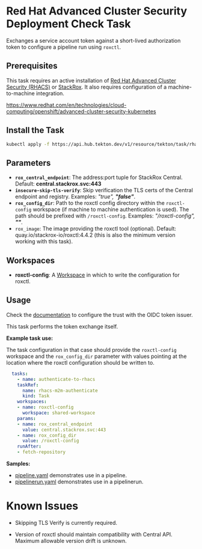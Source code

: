 # Red Hat Advanced Cluster Security Deployment Check Task

Exchanges a service account token against a short-lived authorization token to configure a pipeline run using `roxctl`.

## Prerequisites

This task requires an active installation of [Red Hat Advanced Cluster Security (RHACS)](https://www.redhat.com/en/resources/advanced-cluster-security-for-kubernetes-datasheet) or [StackRox](https://www.stackrox.io).  It also requires configuration of a machine-to-machine integration.

<https://www.redhat.com/en/technologies/cloud-computing/openshift/advanced-cluster-security-kubernetes>

## Install the Task

```bash
kubectl apply -f https://api.hub.tekton.dev/v1/resource/tekton/task/rhacs-m2m-authenticate/0.1/raw
```

## Parameters

- **`rox_central_endpoint`**: The address:port tuple for StackRox Central. Default: **central.stackrox.svc:443**
- **`insecure-skip-tls-verify`**: Skip verification the TLS certs of the Central endpoint and registry. Examples: _"true", **"false"**_.
- **`rox_config_dir`**: Path to the roxctl config directory within the `roxctl-config` workspace (if machine to machine authentication is used). The path should be prefixed with `/roxctl-config`. Examples: _"/roxctl-config", **""**_.
- `rox_image`: The image providing the roxctl tool (optional). Default: quay.io/stackrox-io/roxctl:4.4.2 (this is also the minimum version working with this task). 

## Workspaces

- **roxctl-config**: A [Workspace](https://github.com/tektoncd/pipeline/blob/main/docs/workspaces.md) in which to write the configuration for roxctl.

## Usage


Check the [documentation](https://docs.openshift.com/acs/operating/manage-user-access/configure-short-lived-access.html#configure-short-lived-access_configure-short-lived-access) to configure the trust with the OIDC token issuer.

This task performs the token exchange itself.

**Example task use:**

The task configuration in that case should provide the `roxctl-config` workspace and the `rox_config_dir` parameter with values pointing at the location where the roxctl configuration should be written to.

```yaml
  tasks:
    - name: authenticate-to-rhacs
    taskRef:
      name: rhacs-m2m-authenticate
      kind: Task
    workspaces:
    - name: roxctl-config
      workspace: shared-workspace
    params:
    - name: rox_central_endpoint
      value: central.stackrox.svc:443
    - name: rox_config_dir
      value: /roxctl-config
    runAfter:
    - fetch-repository
```

**Samples:**

* [pipeline.yaml](samples/pipeline.yaml) demonstrates use in a pipeline.
* [pipelinerun.yaml](samples/pipelinerun.yaml) demonstrates use in a pipelinerun.

# Known Issues

* Skipping TLS Verify is currently required.

* Version of roxctl should maintain compatibility with Central API. Maximum allowable version drift is unknown.
